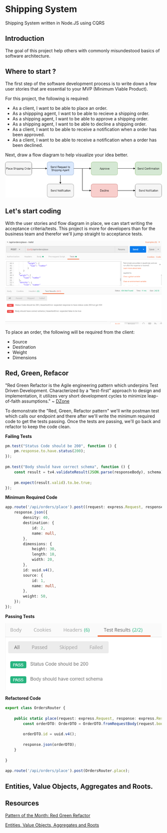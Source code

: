 # Shipping System

Shipping System written in Node.JS using CQRS

## Introduction

The goal of this project help others with commonly misundestood basics of software architecture.

## Where to start ?

The first step of the software development process is to write down a few user stories that are essential to your MVP (Minimum Viable Product).

For this project, the following is required:

* As a client, I want to be able to place an order.
* As a shippping agent, I want to be able to recieve a shipping order.
* As a shipping agent, I want to be able to approve a shipping order.
* As a shipping agent, I want to be able to decline a shipping order.
* As a client, I want to be able to receive a notification when a order has been approved.
* As a client, I want to be able to receive a notification when a order has been declined.

Next, draw a flow diagram to help visualize your idea better.

![flow-diagram](https://github.com/barend-erasmus/shipping-system/raw/master/images/flow-diagram.png)

## Let's start coding

With the user stories and flow diagram in place, we can start writing the acceptance criteria/tests. This project is more for developers than for the business team and therefor we'll jump straight to acceptance tests.

![postman-1](https://github.com/barend-erasmus/shipping-system/raw/master/images/postman-1.png)

To place an order, the following will be required from the client:

* Source
* Destination
* Weight
* Dimensions

## Red, Green, Refacor

"Red Green Refactor is the Agile engineering pattern which underpins Test Driven Development. Characterized by a “test-first” approach to design and implementation, it utilizes very short development cycles to minimize leap-of-faith assumptions." ~ [DZone](https://dzone.com/articles/pattern-of-the-month-red-green-refactor)

To demonstrate the "Red, Green, Refactor pattern" we'll write postman test which calls our endpoint and there after we'll write the minimum required code to get the tests passing. Once the tests are passing, we'll go back and refactor to keep the code clean.

**Failing Tests**

```javascript
pm.test("Status Code should be 200", function () {
    pm.response.to.have.status(200);
});

pm.test("Body should have correct schema", function () { 
    const result = tv4.validateResult(JSON.parse(responseBody), schema);
 
    pm.expect(result.valid).to.be.true;
});
```

**Minimum Required Code**

```typescript
app.route('/api/orders/place').post((request: express.Request, response: express.Response) => {
    response.json({
        density: 40,
        destination: {
            id: 2,
            name: null,
        },
        dimensions: {
            height: 30,
            length: 10,
            width: 20,
        },
        id: uuid.v4(),
        source: {
            id: 1,
            name: null,
        },
        weight: 50,
    });
});
```

**Passing Tests**

![postman-2](https://github.com/barend-erasmus/shipping-system/raw/master/images/postman-2.png)

**Refactored Code**

```typescript
export class OrdersRouter {

    public static place(request: express.Request, response: express.Response): void {
        const orderDTO: OrderDTO = OrderDTO.fromRequestBody(request.body);

        orderDTO.id = uuid.v4();

        response.json(orderDTO);
    }

}

app.route('/api/orders/place').post(OrdersRouter.place);
```

## Entities, Value Objects, Aggregates and Roots.



## Resources

[Pattern of the Month: Red Green Refactor](https://dzone.com/articles/pattern-of-the-month-red-green-refactor)

[Entities, Value Objects, Aggregates and Roots](https://lostechies.com/jimmybogard/2008/05/21/entities-value-objects-aggregates-and-roots/)